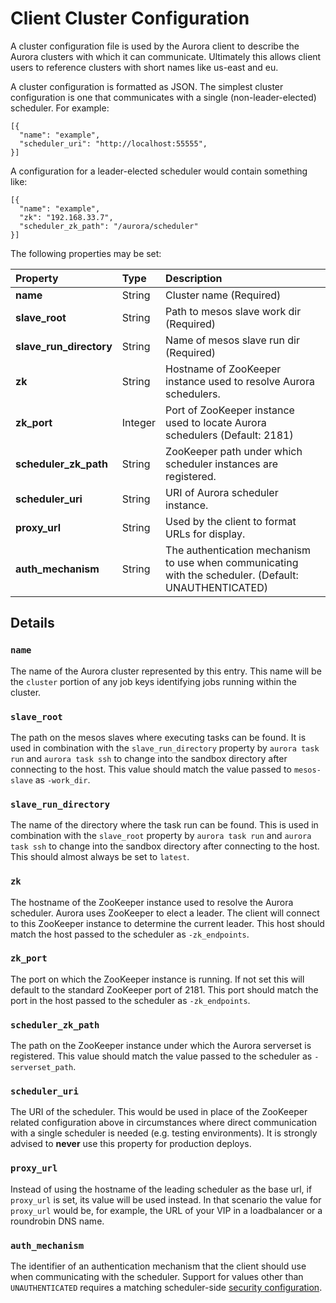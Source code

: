 # Client Cluster Configuration

A cluster configuration file is used by the Aurora client to describe the Aurora clusters with
which it can communicate. Ultimately this allows client users to reference clusters with short names
like us-east and eu.

A cluster configuration is formatted as JSON.  The simplest cluster configuration is one that
communicates with a single (non-leader-elected) scheduler.  For example:

    [{
      "name": "example",
      "scheduler_uri": "http://localhost:55555",
    }]


A configuration for a leader-elected scheduler would contain something like:

    [{
      "name": "example",
      "zk": "192.168.33.7",
      "scheduler_zk_path": "/aurora/scheduler"
    }]


The following properties may be set:

  **Property**             | **Type** | **Description**
  :------------------------| :------- | :--------------
   **name**                | String   | Cluster name (Required)
   **slave_root**          | String   | Path to mesos slave work dir (Required)
   **slave_run_directory** | String   | Name of mesos slave run dir (Required)
   **zk**                  | String   | Hostname of ZooKeeper instance used to resolve Aurora schedulers.
   **zk_port**             | Integer  | Port of ZooKeeper instance used to locate Aurora schedulers (Default: 2181)
   **scheduler_zk_path**   | String   | ZooKeeper path under which scheduler instances are registered.
   **scheduler_uri**       | String   | URI of Aurora scheduler instance.
   **proxy_url**           | String   | Used by the client to format URLs for display.
   **auth_mechanism**      | String   | The authentication mechanism to use when communicating with the scheduler. (Default: UNAUTHENTICATED)


## Details

### `name`

The name of the Aurora cluster represented by this entry. This name will be the `cluster` portion of
any job keys identifying jobs running within the cluster.

### `slave_root`

The path on the mesos slaves where executing tasks can be found. It is used in combination with the
`slave_run_directory` property by `aurora task run` and `aurora task ssh` to change into the sandbox
directory after connecting to the host. This value should match the value passed to `mesos-slave`
as `-work_dir`.

### `slave_run_directory`

The name of the directory where the task run can be found. This is used in combination with the
`slave_root` property by `aurora task run` and `aurora task ssh` to change into the sandbox
directory after connecting to the host. This should almost always be set to `latest`.

### `zk`

The hostname of the ZooKeeper instance used to resolve the Aurora scheduler. Aurora uses ZooKeeper
to elect a leader. The client will connect to this ZooKeeper instance to determine the current
leader. This host should match the host passed to the scheduler as `-zk_endpoints`.

### `zk_port`

The port on which the ZooKeeper instance is running. If not set this will default to the standard
ZooKeeper port of 2181. This port should match the port in the host passed to the scheduler as
`-zk_endpoints`.

### `scheduler_zk_path`

The path on the ZooKeeper instance under which the Aurora serverset is registered. This value should
match the value passed to the scheduler as `-serverset_path`.

### `scheduler_uri`

The URI of the scheduler. This would be used in place of the ZooKeeper related configuration above
in circumstances where direct communication with a single scheduler is needed (e.g. testing
environments). It is strongly advised to **never** use this property for production deploys.

### `proxy_url`

Instead of using the hostname of the leading scheduler as the base url, if `proxy_url` is set, its
value will be used instead. In that scenario the value for `proxy_url` would be, for example, the
URL of your VIP in a loadbalancer or a roundrobin DNS name.

### `auth_mechanism`

The identifier of an authentication mechanism that the client should use when communicating with the
scheduler. Support for values other than `UNAUTHENTICATED` requires a matching scheduler-side
[security configuration](operations/security.md).
